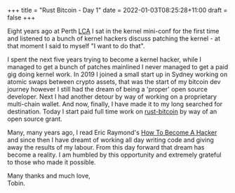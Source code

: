 +++
title = "Rust Bitcoin - Day 1"
date = 2022-01-03T08:25:28+11:00
draft = false
+++

Eight years ago at Perth [LCA](https://linux.org.au/linux-conf-au/) I sat in the
kernel mini-conf for the first time and listened to a bunch of kernel hackers
discuss patching the kernel - at that moment I said to myself "I want to do
that".

<!--more-->

I spent the next five years trying to become a kernel hacker, while I managed to
get a bunch of patches mainlined I never managed to get a paid gig doing kernel
work. In 2019 I joined a small start up in Sydney working on atomic swaps
between crypto assets, that was the start of my bitcoin dev journey however I
still had the dream of being a 'proper' open source developer. Next I had
another detour by way of working on a proprietary multi-chain wallet. And now,
finally, I have made it to my long searched for destination. Today I start paid
full time work on [rust-bitcoin](https://github.com/rust-bitcoin) by way of an
open source grant.

Many, many years ago, I read Eric Raymond's [How To Become A
Hacker](http://www.catb.org/~esr/faqs/hacker-howto.html) and since then I have
dreamt of working all day writing code and giving away the results of my labour.
From this day forward that dream has become a reality. I am humbled by this
opportunity and extremely grateful to those who made it possible.

Many thanks and much love,  
Tobin.
